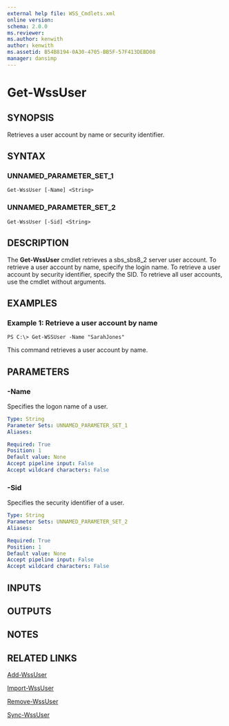 ```yaml
---
external help file: WSS_Cmdlets.xml
online version: 
schema: 2.0.0
ms.reviewer:
ms.author: kenwith
author: kenwith
ms.assetid: B54B8194-0A30-4705-BB5F-57F413DEBD08
manager: dansimp
---
```


# Get-WssUser

## SYNOPSIS
Retrieves a user account by name or security identifier.

## SYNTAX

### UNNAMED_PARAMETER_SET_1
```
Get-WssUser [-Name] <String>
```

### UNNAMED_PARAMETER_SET_2
```
Get-WssUser [-Sid] <String>
```

## DESCRIPTION
The **Get-WssUser** cmdlet retrieves a sbs_sbs8_2 server user account.
To retrieve a user account by name, specify the login name.
To retrieve a user account by security identifier, specify the SID.
To retrieve all user accounts, use the cmdlet without arguments.

## EXAMPLES

### Example 1: Retrieve a user account by name
```
PS C:\> Get-WSSUser -Name "SarahJones"
```

This command retrieves a user account by name.

## PARAMETERS

### -Name
Specifies the logon name of a user.

```yaml
Type: String
Parameter Sets: UNNAMED_PARAMETER_SET_1
Aliases: 

Required: True
Position: 1
Default value: None
Accept pipeline input: False
Accept wildcard characters: False
```

### -Sid
Specifies the security identifier of a user.

```yaml
Type: String
Parameter Sets: UNNAMED_PARAMETER_SET_2
Aliases: 

Required: True
Position: 1
Default value: None
Accept pipeline input: False
Accept wildcard characters: False
```

## INPUTS

## OUTPUTS

## NOTES

## RELATED LINKS

[Add-WssUser](./Add-WssUser.md)

[Import-WssUser](./Import-WssUser.md)

[Remove-WssUser](./Remove-WssUser.md)

[Sync-WssUser](./Sync-WssUser.md)

